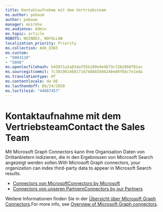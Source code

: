 ```yaml
---
title: Kontaktaufnahme mit dem Vertriebsteam
ms.author: pebaum
author: pebaum
manager: mnirkhe
ms.audience: Admin
ms.topic: article
ROBOTS: NOINDEX, NOFOLLOW
localization_priority: Priority
ms.collection: Adm_O365
ms.custom:
- "9003120"
- "5898"
ms.openlocfilehash: b45071a3a03daf55b109e9e9b73c7262868f82ac
ms.sourcegitcommit: 7c3819614681716748802b04240e80f0dc7e1e8a
ms.translationtype: HT
ms.contentlocale: de-DE
ms.lasthandoff: 06/24/2020
ms.locfileid: "44867457"
---
```

# <a name="contact-the-sales-team"></a><span data-ttu-id="073d3-102">Kontaktaufnahme mit dem Vertriebsteam</span><span class="sxs-lookup"><span data-stu-id="073d3-102">Contact the Sales Team</span></span>

<span data-ttu-id="073d3-103">Mit Microsoft Graph Connectors kann Ihre Organisation Daten von Drittanbietern indizieren, die in den Ergebnissen von Microsoft Search angezeigt werden sollen.</span><span class="sxs-lookup"><span data-stu-id="073d3-103">With Microsoft Graph connectors, your organization can index third-party data to appear in Microsoft Search results.</span></span>

- [<span data-ttu-id="073d3-104">Connectors von Microsoft</span><span class="sxs-lookup"><span data-stu-id="073d3-104">Connectors by Microsoft</span></span>](https://docs.microsoft.com/microsoftsearch/connectors-gallery#Microsoft)
- [<span data-ttu-id="073d3-105">Connectors von unseren Partnern</span><span class="sxs-lookup"><span data-stu-id="073d3-105">Connectors by our Partners</span></span>](https://docs.microsoft.com/microsoftsearch/connectors-gallery#Partners)

<span data-ttu-id="073d3-106">Weitere Informationen finden Sie in der [Übersicht über Microsoft Graph Connectors](https://docs.microsoft.com/microsoftsearch/connectors-overview).</span><span class="sxs-lookup"><span data-stu-id="073d3-106">For more info, see [Overview of Microsoft Graph connectors](https://docs.microsoft.com/microsoftsearch/connectors-overview).</span></span>
